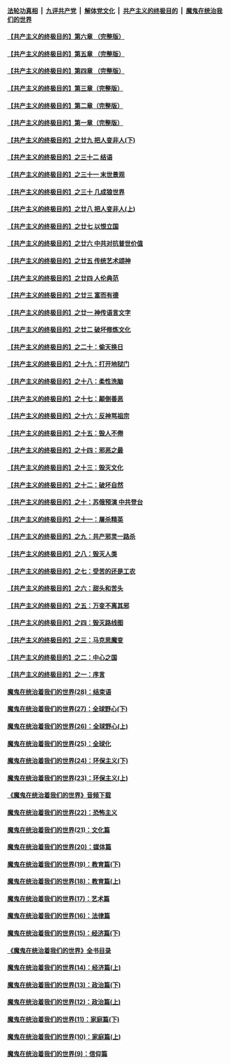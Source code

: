 ####  [法轮功真相](../../../../basic/blob/master/README.md?t=05190731) &nbsp;|&nbsp; [九评共产党](../../../../9ping.md/blob/master/README.md?t=05190731) &nbsp;|&nbsp; [解体党文化](../../../../jtdwh.md/blob/master/README.md?t=05190731)  &nbsp;|&nbsp; [共产主义的终极目的](../../../../gczydzjmd.md/blob/master/README.md?t=05190731) &nbsp;|&nbsp; [魔鬼在统治我们的世界](../../../../mgztzwmdsj.md/blob/master/README.md?t=05190731) 

#### [【共产主义的终极目的】第六章 （完整版）](../pages/nsc422/n11428913.md?t=05190731) 

#### [【共产主义的终极目的】第五章 （完整版）](../pages/nsc422/n11428912.md?t=05190731) 

#### [【共产主义的终极目的】第四章 （完整版）](../pages/nsc422/n11428907.md?t=05190731) 

#### [【共产主义的终极目的】第三章（完整版）](../pages/nsc422/n11428848.md?t=05190731) 

#### [【共产主义的终极目的】第二章（完整版）](../pages/nsc422/n11428831.md?t=05190731) 

#### [【共产主义的终极目的】第一章（完整版）](../pages/nsc422/n11417651.md?t=05190731) 

#### [【共产主义的终极目的】之廿九 把人变非人(下)](../pages/nsc422/n11344140.md?t=05190731) 

#### [【共产主义的终极目的】之三十二 结语](../pages/nsc422/n11360535.md?t=05190731) 

#### [【共产主义的终极目的】之三十一 末世景观](../pages/nsc422/n11351129.md?t=05190731) 

#### [【共产主义的终极目的】之三十 几成狼世界](../pages/nsc422/n11348280.md?t=05190731) 

#### [【共产主义的终极目的】之廿八 把人变非人(上)](../pages/nsc422/n11340492.md?t=05190731) 

#### [【共产主义的终极目的】之廿七 以恨立国](../pages/nsc422/n11336944.md?t=05190731) 

#### [【共产主义的终极目的】之廿六 中共对抗普世价值](../pages/nsc422/n11324785.md?t=05190731) 

#### [【共产主义的终极目的】之廿五 传统艺术颂神](../pages/nsc422/n11296396.md?t=05190731) 

#### [【共产主义的终极目的】之廿四 人伦典范](../pages/nsc422/n11296397.md?t=05190731) 

#### [【共产主义的终极目的】之廿三 富而有德](../pages/nsc422/n11283598.md?t=05190731) 

#### [【共产主义的终极目的】之廿一 神传语言文字](../pages/nsc422/n11263265.md?t=05190731) 

#### [【共产主义的终极目的】之廿二 破坏修炼文化](../pages/nsc422/n11245728.md?t=05190731) 

#### [【共产主义的终极目的】之二十：偷天换日](../pages/nsc422/n11238846.md?t=05190731) 

#### [【共产主义的终极目的】之十九：打开地狱门](../pages/nsc422/n11206376.md?t=05190731) 

#### [【共产主义的终极目的】之十八：柔性洗脑](../pages/nsc422/n11199994.md?t=05190731) 

#### [【共产主义的终极目的】之十七：颠倒善恶](../pages/nsc422/n11179782.md?t=05190731) 

#### [【共产主义的终极目的】之十六：反神骂祖宗](../pages/nsc422/n11166798.md?t=05190731) 

#### [【共产主义的终极目的】之十五：毁人不倦](../pages/nsc422/n11166792.md?t=05190731) 

#### [【共产主义的终极目的】之十四：邪恶之最](../pages/nsc422/n11150249.md?t=05190731) 

#### [【共产主义的终极目的】之十三：毁灭文化](../pages/nsc422/n11135227.md?t=05190731) 

#### [【共产主义的终极目的】之十二：破坏自然](../pages/nsc422/n11135214.md?t=05190731) 

#### [【共产主义的终极目的】之十：苏俄预演 中共登台](../pages/nsc422/n11118424.md?t=05190731) 

#### [【共产主义的终极目的】之十一：屠杀精英](../pages/nsc422/n11118442.md?t=05190731) 

#### [【共产主义的终极目的】之九：共产邪灵一路杀](../pages/nsc422/n11114139.md?t=05190731) 

#### [【共产主义的终极目的】之八：毁灭人类](../pages/nsc422/n11108503.md?t=05190731) 

#### [【共产主义的终极目的】之七：受苦的还是工农](../pages/nsc422/n11101809.md?t=05190731) 

#### [【共产主义的终极目的】之六：甜头和苦头](../pages/nsc422/n11096971.md?t=05190731) 

#### [【共产主义的终极目的】之五：万变不离其邪](../pages/nsc422/n11091285.md?t=05190731) 

#### [【共产主义的终极目的】之四：毁灭路线图](../pages/nsc422/n11086284.md?t=05190731) 

#### [【共产主义的终极目的】之三：马克思魔变](../pages/nsc422/n11061941.md?t=05190731) 

#### [【共产主义的终极目的】之二：中心之国](../pages/nsc422/n11047728.md?t=05190731) 

#### [【共产主义的终极目的】之一：序言](../pages/nsc422/n11086077.md?t=05190731) 

#### [魔鬼在统治着我们的世界(28)：结束语](../pages/nsc422/n10936246.md?t=05190731) 

#### [魔鬼在统治着我们的世界(27)：全球野心(下)](../pages/nsc422/n10928319.md?t=05190731) 

#### [魔鬼在统治着我们的世界(26)：全球野心(上)](../pages/nsc422/n10900318.md?t=05190731) 

#### [魔鬼在统治着我们的世界(25)：全球化](../pages/nsc422/n10788205.md?t=05190731) 

#### [魔鬼在统治着我们的世界(24)：环保主义(下)](../pages/nsc422/n10695307.md?t=05190731) 

#### [魔鬼在统治着我们的世界(23)：环保主义(上)](../pages/nsc422/n10688613.md?t=05190731) 

#### [《魔鬼在统治着我们的世界》音频下载](../pages/nsc422/n10635553.md?t=05190731) 

#### [魔鬼在统治着我们的世界(22)：恐怖主义](../pages/nsc422/n10614727.md?t=05190731) 

#### [魔鬼在统治着我们的世界(21)：文化篇](../pages/nsc422/n10597706.md?t=05190731) 

#### [魔鬼在统治着我们的世界(20)：媒体篇](../pages/nsc422/n10586579.md?t=05190731) 

#### [魔鬼在统治着我们的世界(19)：教育篇(下)](../pages/nsc422/n10564808.md?t=05190731) 

#### [魔鬼在统治着我们的世界(18)：教育篇(上)](../pages/nsc422/n10526970.md?t=05190731) 

#### [魔鬼在统治着我们的世界(17)：艺术篇](../pages/nsc422/n10499093.md?t=05190731) 

#### [魔鬼在统治着我们的世界(16)：法律篇](../pages/nsc422/n10485969.md?t=05190731) 

#### [魔鬼在统治着我们的世界(15)：经济篇(下)](../pages/nsc422/n10469975.md?t=05190731) 

#### [《魔鬼在统治着我们的世界》全书目录](../pages/nsc422/n10464261.md?t=05190731) 

#### [魔鬼在统治着我们的世界(14)：经济篇(上)](../pages/nsc422/n10457370.md?t=05190731) 

#### [魔鬼在统治着我们的世界(13)：政治篇(下)](../pages/nsc422/n10448270.md?t=05190731) 

#### [魔鬼在统治着我们的世界(12)：政治篇(上)](../pages/nsc422/n10444576.md?t=05190731) 

#### [魔鬼在统治着我们的世界(11)：家庭篇(下)](../pages/nsc422/n10440961.md?t=05190731) 

#### [魔鬼在统治着我们的世界(10)：家庭篇(上)](../pages/nsc422/n10435448.md?t=05190731) 

#### [魔鬼在统治着我们的世界(9)：信仰篇](../pages/nsc422/n10432159.md?t=05190731) 

